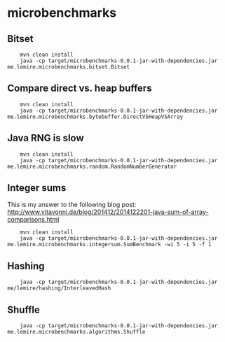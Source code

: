 microbenchmarks
===============


Bitset
---------
        mvn clean install
        java -cp target/microbenchmarks-0.0.1-jar-with-dependencies.jar me.lemire.microbenchmarks.bitset.Bitset

Compare direct vs. heap buffers
-------------------------------


        mvn clean install
        java -cp target/microbenchmarks-0.0.1-jar-with-dependencies.jar me.lemire.microbenchmarks.bytebuffer.DirectVSHeapVSArray



Java RNG is slow
-----------------

        mvn clean install
        java -cp target/microbenchmarks-0.0.1-jar-with-dependencies.jar me.lemire.microbenchmarks.random.RandomNumberGenerator


Integer sums
--------------

This is my answer to the following blog post: http://www.vitavonni.de/blog/201412/2014122201-java-sum-of-array-comparisons.html

        mvn clean install
        java -cp target/microbenchmarks-0.0.1-jar-with-dependencies.jar me.lemire.microbenchmarks.integersum.SumBenchmark -wi 5 -i 5 -f 1



Hashing
---------

        java -cp target/microbenchmarks-0.0.1-jar-with-dependencies.jar me/lemire/hashing/InterleavedHash


Shuffle
-----------
        java -cp target/microbenchmarks-0.0.1-jar-with-dependencies.jar me.lemire.microbenchmarks.algorithms.Shuffle
 
